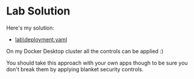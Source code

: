 # Lab Solution

Here's my solution:

- [lab\deployment.yaml](labs\container-security\specs\lab\deployment.yaml)

On my Docker Desktop cluster all the controls can be applied :)

You should take this approach with your own apps though to be sure you don't break them by applying blanket security controls.